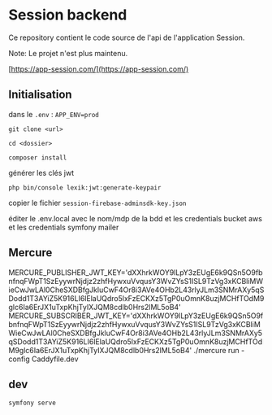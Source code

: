 # Session backend

Ce repository contient le code source de l'api de l'application Session.

Note: Le projet n'est plus maintenu.

[https://app-session.com/](https://app-session.com/)

## Initialisation

dans le `.env` : `APP_ENV=prod`

```
git clone <url>

cd <dossier>

composer install
```

générer les clés jwt

```
php bin/console lexik:jwt:generate-keypair
```

copier le fichier `session-firebase-adminsdk-key.json`

éditer le .env.local avec le nom/mdp de la bdd et les credentials bucket aws et les credentials symfony mailer

## Mercure

MERCURE_PUBLISHER_JWT_KEY='dXXhrkWOY9lLpY3zEUgE6k9QSn5O9fbnfnqFWpT1SzEyywrNjdjz2zhfHywxuVvqusY3WvZYsS1ISL9TzVg3xKCBliMWieCwJwLAl0CheSXDBfgJkluCwF4Or8i3AVe4OHb2L43rlyJLm3SNMrAXy5qSDodd1T3AYiZ5K916LI6lElaUQdro5lxFzECKXz5TgP0uOmnK8uzjMCHfTOdM9glc6Ia6ErJX1uTxpKhjTyIXJQM8cdlb0Hrs2lML5oB4' MERCURE_SUBSCRIBER_JWT_KEY='dXXhrkWOY9lLpY3zEUgE6k9QSn5O9fbnfnqFWpT1SzEyywrNjdjz2zhfHywxuVvqusY3WvZYsS1ISL9TzVg3xKCBliMWieCwJwLAl0CheSXDBfgJkluCwF4Or8i3AVe4OHb2L43rlyJLm3SNMrAXy5qSDodd1T3AYiZ5K916LI6lElaUQdro5lxFzECKXz5TgP0uOmnK8uzjMCHfTOdM9glc6Ia6ErJX1uTxpKhjTyIXJQM8cdlb0Hrs2lML5oB4' ./mercure run -config Caddyfile.dev

## dev

```
symfony serve
```

